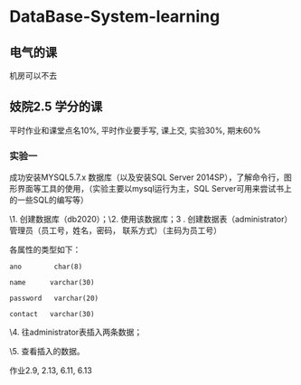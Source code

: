 # DataBase-System-learning



## 电气的课

机房可以不去



## 妓院2.5 学分的课  

平时作业和课堂点名10%,  平时作业要手写, 课上交, 实验30%, 期末60%  

### 实验一

成功安装MYSQL5.7.x 数据库（以及安装SQL Server 2014SP），了解命令行，图形界面等工具的使用，（实验主要以mysql运行为主，SQL Server可用来尝试书上的一些SQL的编写等）

\1.   创建数据库（db2020）；\2.   使用该数据库；3 . 创建数据表（administrator）管理员（员工号，姓名，密码， 联系方式）（主码为员工号）

各属性的类型如下：

```
ano        char(8)

name      varchar(30)

password   varchar(20)

contact   varchar(30)
```

\4.   往administrator表插入两条数据；

\5.   查看插入的数据。

作业2.9, 2.13, 6.11, 6.13